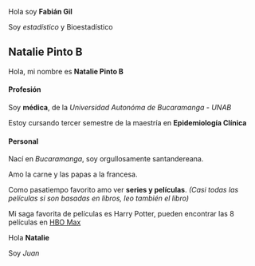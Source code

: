 Hola soy **Fabián Gil**








Soy *estadístico* y Bioestadístico






## **Natalie Pinto B**

Hola, mi nombre es **Natalie Pinto B**


#### Profesión

Soy **médica**, de la *Universidad Autonóma de Bucaramanga - UNAB*

Estoy cursando tercer semestre de la maestría en **Epidemiología Clínica**


#### Personal 

Nací en *Bucaramanga*, soy orgullosamente santandereana. 

Amo la carne y las papas a la francesa. 

Como pasatiempo favorito amo ver **series y películas**. *(Casi todas las películas si son basadas en libros, leo también el libro)*

Mi saga favorita de películas es Harry Potter, pueden encontrar las 8 películas en [HBO Max](https://hbomax.com/)




Hola **Natalie**

Soy *Juan*







